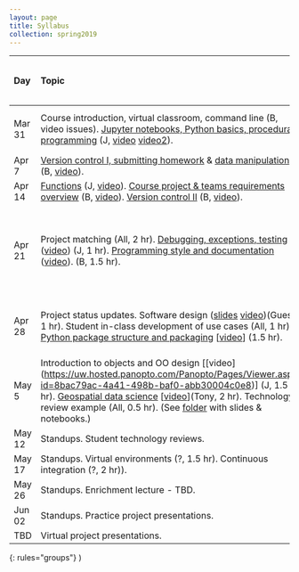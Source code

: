 ```yaml
---
layout: page
title: Syllabus
collection: spring2019
---
```


| Day      | Topic                                                         | References       | Assignment (Tues @ 5PM Pacific)    |
|:----------|:----------------|:---------------|:-------------------|
|Mar 31     | Course introduction, virtual classroom, command line (B, video issues). [Jupyter notebooks, Python basics, procedural programming](https://github.com/UWSEDS/LectureNotes/tree/master/week_1) (J, [video](https://uw.hosted.panopto.com/Panopto/Pages/Viewer.aspx?id=c17d6581-e6ee-4236-87d9-ab900019d791) [video2](https://uw.hosted.panopto.com/Panopto/Pages/Viewer.aspx?id=e0026a9b-8824-4a80-a651-ab90002bd84f)). | [Python Data Science Handbook](https://jakevdp.github.io/PythonDataScienceHandbook/) | |
|Apr 7      | [Version control I, submitting homework](https://github.com/UWSEDS/LectureNotes/tree/master/week_2/version_control) & [data manipulation](https://github.com/UWSEDS/LectureNotes/blob/master/week_2/data_manipulation/numpy_pandas.ipynb) (B, [video](https://uw.hosted.panopto.com/Panopto/Pages/Viewer.aspx?id=d95d68f2-d254-443a-9047-ab970003c491)). |  |  |
|Apr 14     | [Functions](https://github.com/UWSEDS/LectureNotes/blob/master/week_3/Functions%20and%20Software%20Development%20Workflow.ipynb) (J, [video](https://uw.hosted.panopto.com/Panopto/Pages/Viewer.aspx?id=3f7804e2-2396-4471-9a3b-ab9e00017c6e)). [Course project & teams requirements overview](https://github.com/UWSEDS/LectureNotes/raw/master/week_3/ProjectOverview.pdf) (B, [video](https://uw.hosted.panopto.com/Panopto/Pages/Viewer.aspx?id=725c8507-c59f-44a2-94d6-ab9e001c5382)). [Version control II](https://github.com/UWSEDS/LectureNotes/raw/master/week_2/version_control/VersionControl2.pdf) (B, [video](https://uw.hosted.panopto.com/Panopto/Pages/Viewer.aspx?id=24f98f68-ff8a-452d-97cd-ab9e002b191c)).  |  | [Homework 1](https://classroom.github.com/a/R_iaeidK) due. |
|Apr 21     | Project matching (All, 2 hr). [Debugging, exceptions, testing](https://github.com/UWSEDS/LectureNotes/tree/master/week_4) ([video](https://uw.hosted.panopto.com/Panopto/Pages/Viewer.aspx?id=ff460c2c-6edd-4cca-8d31-aba5000e4164)) (J, 1 hr). [Programming style and documentation](https://github.com/UWSEDS/LectureNotes/raw/master/week_4/Documentation-and-Style.pdf) ([video](https://uw.hosted.panopto.com/Panopto/Pages/Viewer.aspx?id=fe067f22-2950-4c41-b42e-aba5002ed73e)). (B, 1.5 hr). | [Google Python Style Guide](https://google.github.io/styleguide/pyguide.html), [Example Google Style Docstrings](http://sphinxcontrib-napoleon.readthedocs.io/en/latest/example_google.html)          |  |
|Apr 28     |  Project status updates. Software design ([slides](https://github.com/UWSEDS/LectureNotes/tree/master/week_5) [video](https://uw.hosted.panopto.com/Panopto/Pages/Viewer.aspx?id=c5523fa4-fa6e-4858-8755-abac0004433d))(Guest, 1 hr). Student in-class development of use cases (All, 1 hr). [Python package structure and packaging](https://github.com/UWSEDS/LectureNotes/raw/master/week_5/ProjectStructure_Packaging.pdf) [[video](https://uw.hosted.panopto.com/Panopto/Pages/Viewer.aspx?id=81781e89-dcc3-47a1-ada9-abac001cdb25)] (1.5 hr).      | [Overview of Software Design](https://en.wikipedia.org/wiki/Software_design) | [Homework 2](https://classroom.github.com/a/7TN6MDDs) due, extended to Friday, May 1.  |
|May 5     | Introduction to objects and OO design [[video] (https://uw.hosted.panopto.com/Panopto/Pages/Viewer.aspx?id=8bac79ac-4a41-498b-baf0-abb30004c0e8)] (J, 1.5 hr). [Geospatial data science](https://github.com/UWSEDS/LectureNotes/tree/master/week_6/geospatial_data) [[video](https://uw.hosted.panopto.com/Panopto/Pages/Viewer.aspx?id=73b987c9-d1fd-4ade-8394-abb3001dae55)](Tony, 2 hr). Technology review example (All, 0.5 hr).  (See [folder](https://github.com/UWSEDS/LectureNotes/tree/master/week_6) with slides & notebooks.)|  | [Homework 3](https://classroom.github.com/a/ERyE21uo) due. |
|May 12     | Standups. Student technology reviews.  | |  |
|May 17     | Standups.  Virtual environments (?, 1.5 hr). Continuous integration (?, 2 hr)). | | |
|May 26     | Standups. Enrichment lecture - TBD.  | |  |
|Jun 02     | Standups. Practice project presentations. | |  |
|TBD     | Virtual project presentations.  |  |  |
{: rules="groups"}
)
